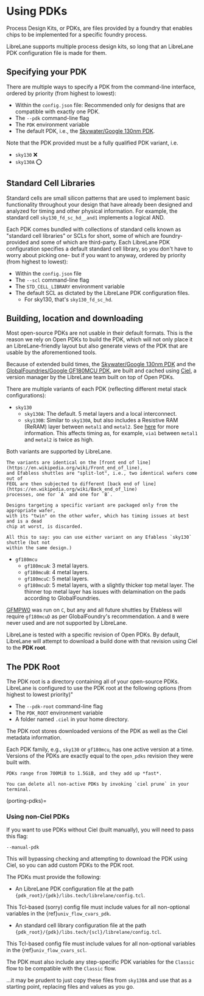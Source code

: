 # Using PDKs

Process Design Kits, or PDKs, are files provided by a foundry that enables chips
to be implemented for a specific foundry process.

LibreLane supports multiple process design kits, so long that an LibreLane PDK
configuration file is made for them.

## Specifying your PDK

There are multiple ways to specify a PDK from the command-line interface,
ordered by priority (from highest to lowest):

* Within the `config.json` file: Recommended only for designs that are compatible
  with exactly one PDK.
* The `--pdk` command-line flag
* The `PDK` environment variable
* The default PDK, i.e., the [Skywater/Google 130nm PDK](https://github.com/google/skywater-pdk).

Note that the PDK provided must be a fully qualified PDK variant, i.e.

* `sky130` ❌
* `sky130A` ⭕

## Standard Cell Libraries

Standard cells are small silicon patterns that are used to implement basic
functionality throughout your design that have already been designed and
analyzed for timing and other physical information. For example, the standard
cell `sky130_fd_sc_hd__and1` implements a logical AND.

Each PDK comes bundled with collections of standard cells known as "standard
cell libraries" or SCLs for short, some of which are foundry-provided and some
of which are third-party. Each LibreLane PDK configuration specifies a default
standard cell library, so you don't have to worry about picking one- but if you
want to anyway, ordered by priority (from highest to lowest):

* Within the `config.json` file
* The `--scl` command-line flag
* The `STD_CELL_LIBRARY` environment variable
* The default SCL as dictated by the LibreLane PDK configuration files.
  * For sky130, that's `sky130_fd_sc_hd`.

## Building, location and downloading

Most open-source PDKs are not usable in their default formats. This is the reason
we rely on Open PDKs to build the PDK, which will not only place it an LibreLane-friendly
layout but also generate views of the PDK that are usable by the aforementioned
tools.

Because of extended build times,
the [Skywater/Google 130nm PDK](https://github.com/google/skywater-pdk) and
the [GlobalFoundries/Google GF180MCU PDK](https://github.com/google/gf180mcu-pdk),
are built and cached using [Ciel](https://github.com/fossi-foundation/ciel), a version
manager by the LibreLane team built on top of Open PDKs.

There are multiple variants of each PDK (reflecting different metal stack
configurations):

* `sky130`
  * `sky130A`: The default. 5 metal layers and a local interconnect.
  * `sky130B`: Similar to `sky130A`, but also includes a Resistive RAM (ReRAM)
    layer between `metal1` and `metal2`. See [here](https://sky130-fd-pr-reram.readthedocs.io/en/latest/background.html) for more information. This affects timing as, for example,
    `via1` between `metal1` and `metal2` is twice as high.

Both variants are supported by LibreLane.

```{tip}
The variants are identical on the [front end of line](https://en.wikipedia.org/wiki/Front_end_of_line),
and Efabless shuttles are "split-lot", i.e., two identical wafers come out of
FEOL are then subjected to different [back end of line](https://en.wikipedia.org/wiki/Back_end_of_line)
processes, one for `A` and one for `B`.

Designs targeting a specific variant are packaged only from the appropriate wafer,
with its "twin" on the other wafer, which has timing issues at best and is a dead
chip at worst, is discarded.

All this to say: you can use either variant on any Efabless `sky130` shuttle (but not
within the same design.)
```

* `gf180mcu`
  * `gf180mcuA`: 3 metal layers.
  * `gf180mcuB`: 4 metal layers.
  * `gf180mcuC`: 5 metal layers.
  * `gf180mcuD`: 5 metal layers, with a slightly thicker top metal layer.
    The thinner top metal layer has issues with delamination on the pads
    according to GlobalFoundries.

[GFMPW0](https://platform.efabless.com/shuttles/GFMPW-0) was run on `C`,
but any and all future shuttles by Efabless will require `gf180mcuD` as per
GlobalFoundry's recommendation. `A` and `B` were never used and are not supported
by LibreLane.

LibreLane is tested with a specific revision of Open PDKs. By default, LibreLane
will attempt to download a build done with that revision using Ciel to the **PDK root**.

## The PDK Root

The PDK root is a directory containing all of your open-source PDKs. LibreLane
is configured to use the PDK root at the following options (from highest to
lowest priority)"

* The `--pdk-root` command-line flag
* The `PDK_ROOT` environment variable
* A folder named `.ciel` in your home directory.

The PDK root stores downloaded versions of the PDK as well as the Ciel metadata
information.

Each PDK family, e.g., `sky130` or `gf180mcu`, has one active version at a time.
Versions of the PDKs are exactly equal to the `open_pdks` revision they were
built with.

```{tip}
PDKs range from 700MiB to 1.5GiB, and they add up *fast*.

You can delete all non-active PDKs by invoking `ciel prune` in your terminal.
```

(porting-pdks)=

### Using non-Ciel PDKs

If you want to use PDKs without Ciel (built manually), you will need to pass
this flag:

`--manual-pdk`

This will bypassing checking and attempting to download the PDK using Ciel, so
you can add custom PDKs to the PDK root.

The PDKs must provide the following:

* An LibreLane PDK configuration file at the path `{pdk_root}/{pdk}/libs.tech/librelane/config.tcl`.

This Tcl-based (sorry) config file must include values for all non-optional variables in the {ref}`univ_flow_cvars_pdk`.

* An standard cell library configuration file at the path `{pdk_root}/{pdk}/libs.tech/{scl}/librelane/config.tcl`.

This Tcl-based config file must include values for all non-optional variables in the {ref}`univ_flow_cvars_scl`.

The PDK must also include any step-specific PDK variables for the `Classic` flow
to be compatible with the `Classic` flow.

…it may be prudent to just copy these files from `sky130A` and use that as a
starting point, replacing files and values as you go.

